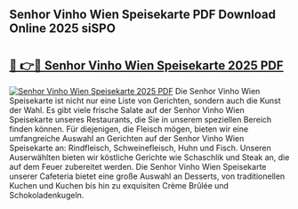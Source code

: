 ## Senhor Vinho Wien Speisekarte PDF Download Online 2025 siSPO

# <h2><a href="http://gc8m2u.nevu.top/?p=Senhor+Vinho+Wien+Speisekarte">🔗 👉🔴 Senhor Vinho Wien Speisekarte 2025 PDF</a></h2>

[![Senhor Vinho Wien Speisekarte 2025 PDF](https://i.imgur.com/dBaPXMq.png)](http://gc8m2u.nevu.top/?p=Senhor+Vinho+Wien+Speisekarte)
Die Senhor Vinho Wien Speisekarte ist nicht nur eine Liste von Gerichten, sondern auch die Kunst der Wahl. Es gibt viele frische Salate auf der Senhor Vinho Wien Speisekarte unseres Restaurants, die Sie in unserem speziellen Bereich finden können. Für diejenigen, die Fleisch mögen, bieten wir eine umfangreiche Auswahl an Gerichten auf der Senhor Vinho Wien Speisekarte an: Rindfleisch, Schweinefleisch, Huhn und Fisch. Unseren Auserwählten bieten wir köstliche Gerichte wie Schaschlik und Steak an, die auf dem Feuer zubereitet werden. Die Senhor Vinho Wien Speisekarte unserer Cafeteria bietet eine große Auswahl an Desserts, von traditionellen Kuchen und Kuchen bis hin zu exquisiten Crème Brûlée und Schokoladenkugeln.
